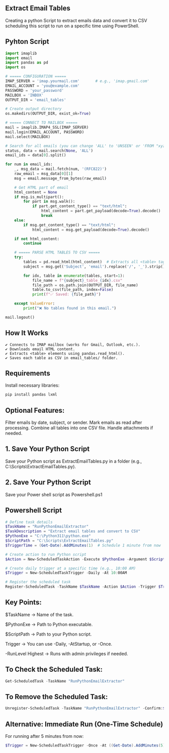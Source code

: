 ## Extract Email Tables
Creating a python Script to extract emails data and convert it to CSV scheduling this script to run on a specific time using PowerShell.

## Pyhton Script

```python
import imaplib
import email
import pandas as pd
import os

# ===== CONFIGURATION =====
IMAP_SERVER = 'imap.yourmail.com'       # e.g., 'imap.gmail.com'
EMAIL_ACCOUNT = 'you@example.com'
PASSWORD = 'your_password'
MAILBOX = 'INBOX'
OUTPUT_DIR = 'email_tables'

# Create output directory
os.makedirs(OUTPUT_DIR, exist_ok=True)

# ===== CONNECT TO MAILBOX =====
mail = imaplib.IMAP4_SSL(IMAP_SERVER)
mail.login(EMAIL_ACCOUNT, PASSWORD)
mail.select(MAILBOX)

# Search for all emails (you can change 'ALL' to 'UNSEEN' or 'FROM "xyz@example.com"')
status, data = mail.search(None, 'ALL')
email_ids = data[0].split()

for num in email_ids:
    _, msg_data = mail.fetch(num, '(RFC822)')
    raw_email = msg_data[0][1]
    msg = email.message_from_bytes(raw_email)

    # Get HTML part of email
    html_content = None
    if msg.is_multipart():
        for part in msg.walk():
            if part.get_content_type() == "text/html":
                html_content = part.get_payload(decode=True).decode()
                break
    else:
        if msg.get_content_type() == "text/html":
            html_content = msg.get_payload(decode=True).decode()

    if not html_content:
        continue

    # ===== PARSE HTML TABLES TO CSV =====
    try:
        tables = pd.read_html(html_content)  # Extracts all <table> tags
        subject = msg.get('Subject', 'email').replace('/', '_').strip()

        for idx, table in enumerate(tables, start=1):
            file_name = f"{subject}_table_{idx}.csv"
            file_path = os.path.join(OUTPUT_DIR, file_name)
            table.to_csv(file_path, index=False)
            print(f"✅ Saved: {file_path}")

    except ValueError:
        print("❌ No tables found in this email.")

mail.logout()
```

## How It Works

```text
✔ Connects to IMAP mailbox (works for Gmail, Outlook, etc.).
✔ Downloads email HTML content.
✔ Extracts <table> elements using pandas.read_html().
✔ Saves each table as CSV in email_tables/ folder.
```

## Requirements
Install necessary libraries:

```bash
pip install pandas lxml

```

## Optional Features:
Filter emails by date, subject, or sender.
Mark emails as read after processing.
Combine all tables into one CSV file.
Handle attachments if needed.



## 1. Save Your Python Script
Save your Python script as ExtractEmailTables.py in a folder (e.g., C:\Scripts\ExtractEmailTables.py).

## 2. Save Your Python Script
Save your Power shell script as Powershell.ps1

## Powershell Script

```powershell
# Define task details
$TaskName = "RunPythonEmailExtractor"
$TaskDescription = "Extract email tables and convert to CSV"
$PythonExe = "C:\Python311\python.exe"
$ScriptPath = "C:\Scripts\ExtractEmailTables.py"
$TriggerTime = (Get-Date).AddMinutes(1)  # Schedule 1 minute from now

# Create action to run Python script
$Action = New-ScheduledTaskAction -Execute $PythonExe -Argument $ScriptPath

# Create daily trigger at a specific time (e.g., 10:00 AM)
$Trigger = New-ScheduledTaskTrigger -Daily -At 10:00AM

# Register the scheduled task
Register-ScheduledTask -TaskName $TaskName -Action $Action -Trigger $Trigger -Description $TaskDescription -User "$env:USERNAME" -RunLevel Highest

```

## Key Points:
$TaskName → Name of the task.

$PythonExe → Path to Python executable.

$ScriptPath → Path to your Python script.

Trigger → You can use -Daily, -AtStartup, or -Once.

-RunLevel Highest → Runs with admin privileges if needed.

## To Check the Scheduled Task:
```powershell
Get-ScheduledTask -TaskName "RunPythonEmailExtractor"
```
## To Remove the Scheduled Task:
```powershell
Unregister-ScheduledTask -TaskName "RunPythonEmailExtractor" -Confirm:$false
```
## Alternative: Immediate Run (One-Time Schedule)
For running after 5 minutes from now:

```powershell
$Trigger = New-ScheduledTaskTrigger -Once -At ((Get-Date).AddMinutes(5))
```
